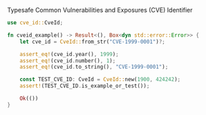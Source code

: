 Typesafe Common Vulnerabilities and Exposures (CVE) Identifier

```rust
use cve_id::CveId;

fn cveid_example() -> Result<(), Box<dyn std::error::Error>> {
    let cve_id = CveId::from_str("CVE-1999-0001")?;

    assert_eq!(cve_id.year(), 1999);
    assert_eq!(cve_id.number(), 1);
    assert_eq!(cve_id.to_string(), "CVE-1999-0001");

    const TEST_CVE_ID: CveId = CveId::new(1900, 424242);
    assert!(TEST_CVE_ID.is_example_or_test());

    Ok(())
}
```
